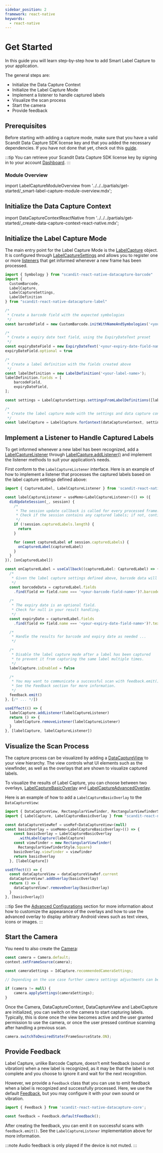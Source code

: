 ```yaml
---
sidebar_position: 2
framework: react-native
keywords:
  - react-native
---
```


# Get Started

In this guide you will learn step-by-step how to add Smart Label Capture to your application.

The general steps are:

- Initialize the Data Capture Context
- Initialize the Label Capture Mode
- Implement a listener to handle captured labels
- Visualize the scan process
- Start the camera
- Provide feedback

## Prerequisites

Before starting with adding a capture mode, make sure that you have a valid Scandit Data Capture SDK license key and that you added the necessary dependencies. If you have not done that yet, check out this [guide](/sdks/react-native/add-sdk.md).

:::tip
You can retrieve your Scandit Data Capture SDK license key by signing in to your account [Dashboard](https://ssl.scandit.com/dashboard/sign-in).
:::

### Module Overview

import LabelCaptureModuleOverview from '../../../partials/get-started/_smart-label-capture-module-overview.mdx';

<LabelCaptureModuleOverview/>

## Initialize the Data Capture Context

import DataCaptureContextReactNative from '../../../partials/get-started/_create-data-capture-context-react-native.mdx';

<DataCaptureContextReactNative/>

## Initialize the Label Capture Mode

The main entry point for the Label Capture Mode is the [LabelCapture](https://docs.scandit.com/data-capture-sdk/react-native/label-capture/api/label-capture.html#class-scandit.datacapture.label.LabelCapture) object. 
It is configured through [LabelCaptureSettings](https://docs.scandit.com/data-capture-sdk/react-native/label-capture/api/label-capture-settings.html#class-scandit.datacapture.label.LabelCaptureSettings) and allows you to register one or more [listeners](https://docs.scandit.com/data-capture-sdk/react-native/label-capture/api/label-capture-listener.html#interface-scandit.datacapture.label.ILabelCaptureListener) that get informed whenever a new frame has been processed.

```js
import { Symbology } from "scandit-react-native-datacapture-barcode"
import {
  CustomBarcode,
  LabelCapture,
  LabelCaptureSettings,
  LabelDefinition
} from "scandit-react-native-datacapture-label"

/*
 * Create a barcode field with the expected symbologies
 */
const barcodeField = new CustomBarcode.initWithNameAndSymbologies('<your-barcode-field-name>', [Symbology.EAN13_UPCA, Symbology.CODE128]);

/*
 * Create a expiry date text field, using the ExpiryDateText preset
 */
const expiryDateField = new ExpiryDateText('<your-expiry-date-field-name>')
expiryDateField.optional = true 

/*
 * Create a label definition with the fields created above
 */
const labelDefinition = new LabelDefinition('<your-label-name>');
labelDefinition.fields = [
    barcodeField,
    expiryDateField,
];

const settings = LabelCaptureSettings.settingsFromLabelDefinitions([labelDefinition], {})!

/*
 * Create the label capture mode with the settings and data capture context created earlier
 */
const labelCapture = LabelCapture.forContext(dataCaptureContext, settings);
```

## Implement a Listener to Handle Captured Labels

To get informed whenever a new label has been recognized, add a [LabelCaptureListener](https://docs.scandit.com/data-capture-sdk/react-native/label-capture/api/label-capture-listener.html#interface-scandit.datacapture.label.ILabelCaptureListener) through [LabelCapture.addListener()](https://docs.scandit.com/data-capture-sdk/react-native/label-capture/api/label-capture.html#method-scandit.datacapture.label.LabelCapture.AddListener) and implement the listener methods to suit your application’s needs.

First conform to the `LabelCaptureListener` interface. Here is an example of how to implement a listener that processes the captured labels based on the label capture settings defined above:

```js
import { CapturedLabel, LabelCaptureListener } from 'scandit-react-native-datacapture-label';

const labelCaptureListener = useMemo<LabelCaptureListener>(() => ({
  didUpdateSession(_, session) {
    /* 
     * The session update callback is called for every processed frame.
     * Check if the session contains any captured labels; if not, continue capturing.
     */
    if (!session.capturedLabels.length) {
      return
    }

    for (const capturedLabel of session.capturedLabels) {
      onCapturedLabel(capturedLabel)
    }
  }
}), [onCapturedLabel])

const onCapturedLabel = useCallback((capturedLabel: CapturedLabel) => {
  /* 
   * Given the label capture settings defined above, barcode data will always be present.
   */
  const barcodeData = capturedLabel.fields
    .find(field => field.name === '<your-barcode-field-name>')?.barcode?.data
  
  /* 
   * The expiry date is an optional field.
   * Check for null in your result handling.
   */
  const expiryDate = capturedLabel.fields
    .find(field => field.name === '<your-expiry-date-field-name>')?.text

  /* 
   * Handle the results for barcode and expiry date as needed ...
   */

  /* 
   * Disable the label capture mode after a label has been captured
   * to prevent it from capturing the same label multiple times.
   */
  labelCapture.isEnabled = false

  /* 
   * You may want to communicate a successful scan with feedback.emit() here.
   * See the Feedback section for more information.
   */
  feedback.emit()
}, [/* ... */])

useEffect(() => {
  labelCapture.addListener(labelCaptureListener)
  return () => {
    labelCapture.removeListener(labelCaptureListener)
  }
}, [labelCapture, labelCaptureListener])
```

## Visualize the Scan Process

The capture process can be visualized by adding a [DataCaptureView](https://docs.scandit.com/data-capture-sdk/react-native/core/api/ui/data-capture-view.html#class-scandit.datacapture.core.ui.DataCaptureView) to your view hierarchy. The view controls what UI elements such as the viewfinder, as well as the overlays that are shown to visualize captured labels.

To visualize the results of Label Capture, you can choose between two overlays, [LabelCaptureBasicOverlay](https://docs.scandit.com/data-capture-sdk/react-native/label-capture/api/ui/label-capture-basic-overlay.html#class-scandit.datacapture.label.ui.LabelCaptureBasicOverlay) and [LabelCaptureAdvancedOverlay](https://docs.scandit.com/data-capture-sdk/react-native/label-capture/api/ui/label-capture-advanced-overlay.html#class-scandit.datacapture.label.ui.LabelCaptureAdvancedOverlay).

Here is an example of how to add a `LabelCaptureBasicOverlay` to the `DataCaptureView`:

```js
import { DataCaptureView, RectangularViewfinder, RectangularViewfinderStyle, SizeWithUnit, MeasureUnit, NumberWithUnit } from 'scandit-react-native-datacapture-core';
import { LabelCapture, LabelCaptureBasicOverlay } from "scandit-react-native-datacapture-label"

const dataCaptureViewRef = useRef<DataCaptureView>(null)
const basicOverlay = useMemo<LabelCaptureBasicOverlay>(() => {
    const basicOverlay = LabelCaptureBasicOverlay
      .withLabelCapture(labelCapture)
    const viewfinder = new RectangularViewfinder(
      RectangularViewfinderStyle.Square)
    basicOverlay.viewfinder = viewfinder
    return basicOverlay
  }, [labelCapture])

useEffect(() => {
  const dataCaptureView = dataCaptureViewRef.current
  dataCaptureView?.addOverlay(basicOverlay)
  return () => {
    dataCaptureView?.removeOverlay(basicOverlay)
  }
}, [basicOverlay])
```

:::tip
See the [Advanced Configurations](advanced.md) section for more information about how to customize the appearance of the overlays and how to use the advanced overlay to display arbitrary Android views such as text views, icons or images.
:::

## Start the Camera

You need to also create the [Camera](https://docs.scandit.com/data-capture-sdk/react-native/core/api/camera.html#class-scandit.datacapture.core.Camera):

```js
const camera = Camera.default;
context.setFrameSource(camera);

const cameraSettings = IdCapture.recommendedCameraSettings;

// Depending on the use case further camera settings adjustments can be made here.

if (camera != null) {
	camera.applySettings(cameraSettings);
}
```

Once the Camera, DataCaptureContext, DataCaptureView and LabelCapture are initialized, you can switch on the camera to start capturing labels.
Typically, this is done once the view becomes active and the user granted permission to use the camera, or once the user pressed continue scanning after handling a previous scan.

```js
camera.switchToDesiredState(FrameSourceState.ON);
```

## Provide Feedback

Label Capture, unlike Barcode Capture, doesn’t emit feedback (sound or vibration) when a new label is recognized, as it may be that the label is not complete and you choose to ignore it and wait for the next recognition.

However, we provide a `Feedback` class that you can use to emit feedback when a label is recognized and successfully processed. Here, we use the default [Feedback](https://docs.scandit.com/data-capture-sdk/ios/core/api/feedback.html#class-scandit.datacapture.core.Feedback), but you may configure it with your own sound or vibration.

```js
import { Feedback } from 'scandit-react-native-datacapture-core';

const feedback = Feedback.defaultFeedback();
```

After creating the feedback, you can emit it on successful scans with `feedback.emit()`. See the `LabelCaptureListener` implementation above for more information.

:::note
Audio feedback is only played if the device is not muted.
:::